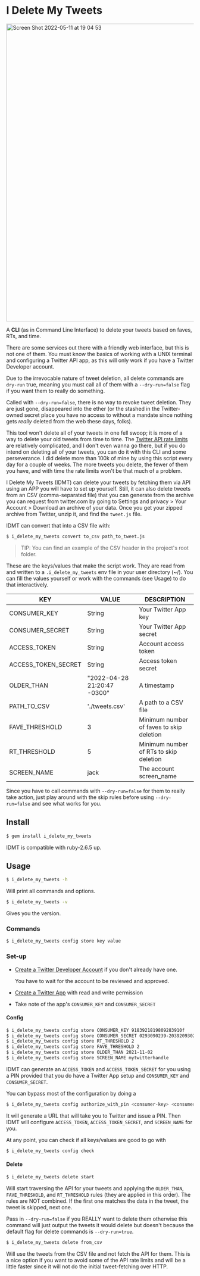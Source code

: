 # I Delete My Tweets

<img width="800" alt="Screen Shot 2022-05-11 at 19 04 53" src="https://user-images.githubusercontent.com/12278/167955371-a24ec8e6-bd9a-4014-bc25-9fb9e3cb21ce.png">

A **CLI** (as in Command Line Interface) to delete your tweets based on faves, RTs, and time.

There are some services out there with a friendly web interface, but this is not one of them.
You must know the basics of working with a UNIX terminal and configuring a Twitter API app, as this
will only work if you have a Twitter Developer account.

Due to the irrevocable nature of tweet deletion, all delete commands are `dry-run` true, meaning
you must call all of them with a `--dry-run=false` flag if you want them to really do something.

Called with `--dry-run=false`, there is no way to revoke tweet deletion. They are just gone, disappeared into the ether (or the stashed in the Twitter-owned secret place you have no access to without a mandate since nothing gets _really_ deleted from the web these days, folks).

This tool won't delete all of your tweets in one fell swoop; it is more of a way to delete your old tweets from time to time. The [Twitter API rate limits](https://developer.twitter.com/en/docs/twitter-api/rate-limits) are relatively complicated, and I don't even wanna go there, but if you do intend on deleting all of your tweets, you can do it with this CLI and some perseverance. I did delete more than 100k of mine by using this script every day for a couple of weeks. The more tweets you delete, the fewer of them you have, and with time the rate limits won't be that much of a problem.

I Delete My Tweets (IDMT) can delete your tweets by fetching them via API using an APP you will have to set up yourself. Still, it can also delete tweets from an CSV (comma-separated file) that you can generate from the archive you can request from twitter.com by going to Settings and privacy > Your Account > Download an archive of your data. Once you get your zipped archive from Twitter, unzip it, and find the `tweet.js` file.

IDMT can convert that into a CSV file with:

```sh
$ i_delete_my_tweets convert to_csv path_to_tweet.js
```

> TIP: You can find an example of the CSV header in the project's root folder.

These are the keys/values that make the script work. They are read from and written to
a `.i_delete_my_tweets` env file in your user directory (~/). You can fill
the values yourself or work with the <config store> commands (see Usage) to do that interactively.

| KEY                 | VALUE                       | DESCRIPTION                              |
| ------------------- | --------------------------- | ---------------------------------------- |
| CONSUMER_KEY        | String                      | Your Twitter App key                     |
| CONSUMER_SECRET     | String                      | Your Twitter App secret                  |
| ACCESS_TOKEN        | String                      | Account access token                     |
| ACCESS_TOKEN_SECRET | String                      | Access token secret                      |
| OLDER_THAN          | "2022-04-28 21:20:47 -0300" | A timestamp                              |
| PATH_TO_CSV         | './tweets.csv'              | A path to a CSV file                     |
| FAVE_THRESHOLD      | 3                           | Minimum number of faves to skip deletion |
| RT_THRESHOLD        | 5                           | Minimum number of RTs to skip deletion   |
| SCREEN_NAME         | jack                        | The account screen_name                  |

Since you have to call commands with `--dry-run=false` for them to really take action, just play around with the skip rules before using `--dry-run=false` and see what works for you.

## Install

```sh
$ gem install i_delete_my_tweets
```

IDMT is compatible with ruby-2.6.5 up.

## Usage

```sh
$ i_delete_my_tweets -h
```

Will print all commands and options.

```sh
$ i_delete_my_tweets -v
```

Gives you the version.

### Commands

```sh
$ i_delete_my_tweets config store key value
```

### Set-up

- [Create a Twitter Developer Account](https://developer.twitter.com/en/apply) if you don't already have one.

  You have to wait for the account to be reviewed and approved.

- [Create a Twitter App](https://developer.twitter.com/en/apps/create) with read and write permission
- Take note of the app's `CONSUMER_KEY` and `CONSUMER_SECRET`

#### Config

```sh
$ i_delete_my_tweets config store CONSUMER_KEY 9183921819809283910f
$ i_delete_my_tweets config store CONSUMER_SECRET 0293090239-2039209302-238392839
$ i_delete_my_tweets config store RT_THRESHOLD 2
$ i_delete_my_tweets config store FAVE_THRESHOLD 2
$ i_delete_my_tweets config store OLDER_THAN 2021-11-02
$ i_delete_my_tweets config store SCREEN_NAME mytwitterhandle
```

IDMT can generate an `ACCESS_TOKEN` and `ACCESS_TOKEN_SECRET` for you using a PIN provided
that you do have a Twitter App setup and `CONSUMER_KEY` and `CONSUMER_SECRET`.

You can bypass most of the configuration by doing a

```sh
$ i_delete_my_tweets config authorize_with_pin <consumer-key> <consumer-value>
```

It will generate a URL that will take you to Twitter and issue a PIN. Then IDMT will
configure `ACCESS_TOKEN`, `ACCESS_TOKEN_SECRET`, and `SCREEN_NAME` for you.

At any point, you can check if all keys/values are good to go with

```sh
$ i_delete_my_tweets config check
```

#### Delete

```sh
$ i_delete_my_tweets delete start
```

Will start traversing the API for your tweets and applying the `OLDER_THAN`, `FAVE_THRESHOLD`, and `RT_THRESHOLD` rules (they are applied in this order). The rules are NOT combined. If the first one matches the data in the tweet, the tweet is skipped, next one.

Pass in `--dry-run=false` if you REALLY want to delete them otherwise this command will just output the tweets it would delete but doesn't because
the default flag for delete commands is `--dry-run=true`.

```sh
$ i_delete_my_tweets delete from_csv
```

Will use the tweets from the CSV file and not fetch the API for them. This is a nice option if you want to avoid some of the API rate limits and will be a little faster since it will not do the initial tweet-fetching over HTTP.
